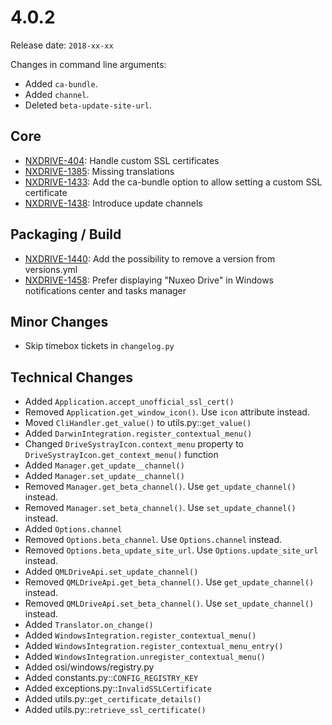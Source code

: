 # 4.0.2

Release date: `2018-xx-xx`

Changes in command line arguments:

- Added `ca-bundle`.
- Added `channel`.
- Deleted `beta-update-site-url`.

## Core

- [NXDRIVE-404](https://jira.nuxeo.com/browse/NXDRIVE-404): Handle custom SSL certificates
- [NXDRIVE-1385](https://jira.nuxeo.com/browse/NXDRIVE-1385): Missing translations
- [NXDRIVE-1433](https://jira.nuxeo.com/browse/NXDRIVE-1433): Add the ca-bundle option to allow setting a custom SSL certificate
- [NXDRIVE-1438](https://jira.nuxeo.com/browse/NXDRIVE-1438): Introduce update channels

## Packaging / Build

- [NXDRIVE-1440](https://jira.nuxeo.com/browse/NXDRIVE-1440): Add the possibility to remove a version from versions.yml
- [NXDRIVE-1458](https://jira.nuxeo.com/browse/NXDRIVE-1458): Prefer displaying "Nuxeo Drive" in Windows notifications center and tasks manager

## Minor Changes

- Skip timebox tickets in `changelog.py`

## Technical Changes

- Added `Application.accept_unofficial_ssl_cert()`
- Removed `Application.get_window_icon()`. Use `icon` attribute instead.
- Moved `CliHandler.get_value()` to utils.py::`get_value()`
- Added `DarwinIntegration.register_contextual_menu()`
- Changed `DriveSystrayIcon.context_menu` property to `DriveSystrayIcon.get_context_menu()` function
- Added `Manager.get_update__channel()`
- Added `Manager.set_update__channel()`
- Removed `Manager.get_beta_channel()`. Use `get_update_channel()` instead.
- Removed `Manager.set_beta_channel()`. Use `set_update_channel()` instead.
- Added `Options.channel`
- Removed `Options.beta_channel`. Use `Options.channel` instead.
- Removed `Options.beta_update_site_url`. Use `Options.update_site_url` instead.
- Added `QMLDriveApi.set_update_channel()`
- Removed `QMLDriveApi.get_beta_channel()`. Use `get_update_channel()` instead.
- Removed `QMLDriveApi.set_beta_channel()`. Use `set_update_channel()` instead.
- Added `Translator.on_change()`
- Added `WindowsIntegration.register_contextual_menu()`
- Added `WindowsIntegration.register_contextual_menu_entry()`
- Added `WindowsIntegration.unregister_contextual_menu()`
- Added osi/windows/registry.py
- Added constants.py::`CONFIG_REGISTRY_KEY`
- Added exceptions.py::`InvalidSSLCertificate`
- Added utils.py::`get_certificate_details()`
- Added utils.py::`retrieve_ssl_certificate()`
